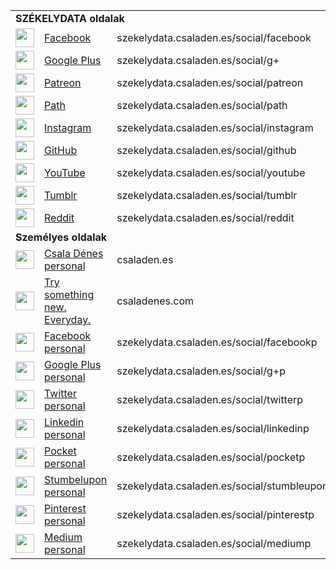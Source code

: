 <table>
<tr><td colspan="3"><b>SZÉKELYDATA oldalak</b></td></tr><tr>
<td><img height="30" src="https://cdn0.iconfinder.com/data/icons/social-media-square-4/1024/facebook-128.png"></td><td><a href="https://www.facebook.com/szekelydata/">Facebook</a></td><td> szekelydata.csaladen.es/social/facebook</td></tr><tr>
<td><img height="30" src="https://cdn0.iconfinder.com/data/icons/social-media-square-4/1024/g-128.png"></td><td><a href="https://aboutme.google.com/b/101974607759220766833/">Google Plus</a></td><td> szekelydata.csaladen.es/social/g+</td></tr><tr>
<td><img height="30" src="https://cdn4.iconfinder.com/data/icons/square-logo-buttons/512/patreon-128.png"></td><td><a href="https://www.patreon.com/szekelydata">Patreon</a></td><td> szekelydata.csaladen.es/social/patreon</td></tr><tr>
<td><img height="30" src="https://cdn2.iconfinder.com/data/icons/social-flat-buttons-3/512/path-128.png"></td><td><a href="https://www.path.com/58e0f0559c359f5424ef5bda">Path</a></td><td> szekelydata.csaladen.es/social/path</td></tr><tr>
<td><img height="30" src="https://cdn0.iconfinder.com/data/icons/social-media-square-4/1024/instagram-128.png"></td><td><a href="https://www.instagram.com/szekelydata/">Instagram</a></td><td> szekelydata.csaladen.es/social/instagram</td></tr><tr>
<td><img height="30" src="https://cdn3.iconfinder.com/data/icons/free-social-icons/67/github_square-128.png"></td><td><a href="https://github.com/csaladenes/szekelydata">GitHub</a></td><td> szekelydata.csaladen.es/social/github</td></tr><tr>
<td><img height="30" src="https://cdn0.iconfinder.com/data/icons/social-media-square-4/1024/youtube-128.png"></td><td><a href="https://www.youtube.com/channel/UC1PeEccTBNsEJaB6jOjjQYQ">YouTube</a></td><td> szekelydata.csaladen.es/social/youtube</td></tr><tr>
<td><img height="30" src="https://cdn0.iconfinder.com/data/icons/social-media-square-4/1024/tumblr-128.png"></td><td><a href="https://www.tumblr.com/blog/szekleydata">Tumblr</a></td><td> szekelydata.csaladen.es/social/tumblr</td></tr><tr>
<td><img height="30" src="https://cdn2.iconfinder.com/data/icons/social-icons-color/512/reddit-128.png"></td><td><a href="https://www.reddit.com/domain/csaladenes.egologo.ro/">Reddit</a></td><td> szekelydata.csaladen.es/social/reddit</td></tr><tr>
<tr><td colspan="3"><b>Személyes oldalak</b></td></tr><tr>
<td><img height="30" src="http://csaladen.es/favicon.ico"></td><td><a href="http://csaladen.es/">Csala Dénes personal</a></td><td> csaladen.es</td></tr><tr>
<td><img height="30" src="http://blog.csaladen.es/favicon.ico"></td><td><a href="http://csaladenes.com/">Try something new. Everyday.</a></td><td> csaladenes.com</td></tr><tr>
<td><img height="30" src="https://cdn0.iconfinder.com/data/icons/social-media-square-4/1024/facebook-128.png"></td><td><a href="https://www.facebook.com/csaladenes/">Facebook personal</a></td><td> szekelydata.csaladen.es/social/facebookp</td></tr><tr>
<td><img height="30" src="https://cdn0.iconfinder.com/data/icons/social-media-square-4/1024/g-128.png"></td><td><a href="https://plus.google.com/u/0/100943737036023614165">Google Plus personal</a></td><td> szekelydata.csaladen.es/social/g+p</td></tr><tr>
<td><img height="30" src="https://cdn0.iconfinder.com/data/icons/social-media-square-4/1024/twitter-128.png"></td><td><a href="https://twitter.com/csaladenes">Twitter personal</a></td><td> szekelydata.csaladen.es/social/twitterp</td></tr><tr>
<td><img height="30" src="https://cdn0.iconfinder.com/data/icons/social-media-square-4/1024/linkedin-128.png"></td><td><a href="https://www.linkedin.com/in/csaladenes/">Linkedin personal</a></td><td> szekelydata.csaladen.es/social/linkedinp</td></tr><tr>
<td><img height="30" src="https://cdn2.iconfinder.com/data/icons/social-icons-33/128/Pocket-128.png"></td><td><a href="https://getpocket.com/@683gfdx3p1fn2A35c5Td76bTGdAfpI74805Z65D918G7bzC666b99dy1Pe7Zxf54">Pocket personal</a></td><td> szekelydata.csaladen.es/social/pocketp</td></tr><tr>
<td><img height="30" src="https://cdn2.iconfinder.com/data/icons/social-icon-3/512/social_style_3_stumbleupon-128.png"></td><td><a href="http://www.stumbleupon.com/stumbler/dcsala">Stumbelupon personal</a></td><td> szekelydata.csaladen.es/social/stumbleuponp</td></tr><tr>
<td><img height="30" src="https://cdn0.iconfinder.com/data/icons/social-media-square-4/1024/pinterest-128.png"></td><td><a href="https://www.pinterest.com/csaladenes/">Pinterest personal</a></td><td> szekelydata.csaladen.es/social/pinterestp</td></tr><tr>
<td><img height="30" src="https://cdn2.iconfinder.com/data/icons/social-icons-33/128/Medium-128.png"></td><td><a href="https://medium.com/@csaladenes">Medium personal</a></td><td> szekelydata.csaladen.es/social/mediump</td></tr>
</table>


